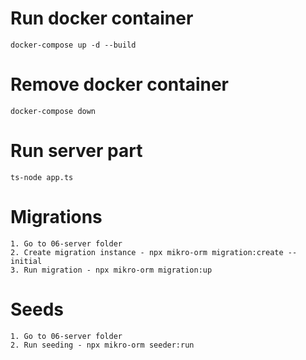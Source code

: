 # Run docker container

    docker-compose up -d --build

# Remove docker container

    docker-compose down

# Run server part

    ts-node app.ts

# Migrations

    1. Go to 06-server folder
    2. Create migration instance - npx mikro-orm migration:create --initial
    3. Run migration - npx mikro-orm migration:up

# Seeds

    1. Go to 06-server folder
    2. Run seeding - npx mikro-orm seeder:run
